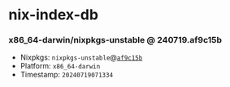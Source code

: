 # nix-index-db
### x86_64-darwin/nixpkgs-unstable @ 240719.af9c15b
- Nixpkgs: `nixpkgs-unstable`@[`af9c15b`](https://github.com/NixOS/nixpkgs/commit/af9c15bc7a314c226d7d5d85e159f7a73e8d9fae)
- Platform: `x86_64-darwin`
- Timestamp: `20240719071334`
